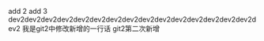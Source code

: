 add 2
add 3
dev2dev2dev2dev2dev2dev2dev2dev2dev2dev2dev2dev2dev2dev2dev2dev2
我是git2中修改新增的一行话
git2第二次新增
